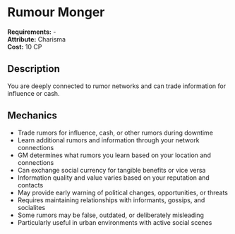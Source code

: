 # Rumour Monger

**Requirements:** -  
**Attribute:** Charisma  
**Cost:** 10 CP  

## Description
You are deeply connected to rumor networks and can trade information for influence or cash.

## Mechanics
- Trade rumors for influence, cash, or other rumors during downtime
- Learn additional rumors and information through your network connections
- GM determines what rumors you learn based on your location and connections
- Can exchange social currency for tangible benefits or vice versa
- Information quality and value varies based on your reputation and contacts
- May provide early warning of political changes, opportunities, or threats
- Requires maintaining relationships with informants, gossips, and socialites
- Some rumors may be false, outdated, or deliberately misleading
- Particularly useful in urban environments with active social scenes